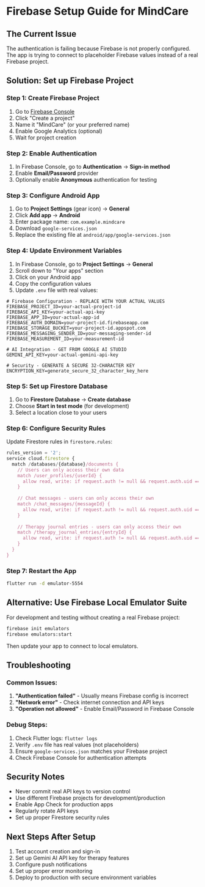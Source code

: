 # Firebase Setup Guide for MindCare

## The Current Issue

The authentication is failing because Firebase is not properly configured. The app is trying to connect to placeholder Firebase values instead of a real Firebase project.

## Solution: Set up Firebase Project

### Step 1: Create Firebase Project

1. Go to [Firebase Console](https://console.firebase.google.com/)
2. Click "Create a project"
3. Name it "MindCare" (or your preferred name)
4. Enable Google Analytics (optional)
5. Wait for project creation

### Step 2: Enable Authentication

1. In Firebase Console, go to **Authentication** → **Sign-in method**
2. Enable **Email/Password** provider
3. Optionally enable **Anonymous** authentication for testing

### Step 3: Configure Android App

1. Go to **Project Settings** (gear icon) → **General**
2. Click **Add app** → **Android**
3. Enter package name: `com.example.mindcare`
4. Download `google-services.json`
5. Replace the existing file at `android/app/google-services.json`

### Step 4: Update Environment Variables

1. In Firebase Console, go to **Project Settings** → **General**
2. Scroll down to "Your apps" section
3. Click on your Android app
4. Copy the configuration values
5. Update `.env` file with real values:

```env
# Firebase Configuration - REPLACE WITH YOUR ACTUAL VALUES
FIREBASE_PROJECT_ID=your-actual-project-id
FIREBASE_API_KEY=your-actual-api-key
FIREBASE_APP_ID=your-actual-app-id
FIREBASE_AUTH_DOMAIN=your-project-id.firebaseapp.com
FIREBASE_STORAGE_BUCKET=your-project-id.appspot.com
FIREBASE_MESSAGING_SENDER_ID=your-messaging-sender-id
FIREBASE_MEASUREMENT_ID=your-measurement-id

# AI Integration - GET FROM GOOGLE AI STUDIO
GEMINI_API_KEY=your-actual-gemini-api-key

# Security - GENERATE A SECURE 32-CHARACTER KEY
ENCRYPTION_KEY=generate_secure_32_character_key_here
```

### Step 5: Set up Firestore Database

1. Go to **Firestore Database** → **Create database**
2. Choose **Start in test mode** (for development)
3. Select a location close to your users

### Step 6: Configure Security Rules

Update Firestore rules in `firestore.rules`:

```javascript
rules_version = '2';
service cloud.firestore {
  match /databases/{database}/documents {
    // Users can only access their own data
    match /user_profiles/{userId} {
      allow read, write: if request.auth != null && request.auth.uid == userId;
    }
    
    // Chat messages - users can only access their own
    match /chat_messages/{messageId} {
      allow read, write: if request.auth != null && request.auth.uid == resource.data.user_id;
    }
    
    // Therapy journal entries - users can only access their own
    match /therapy_journal_entries/{entryId} {
      allow read, write: if request.auth != null && request.auth.uid == resource.data.user_id;
    }
  }
}
```

### Step 7: Restart the App

```bash
flutter run -d emulator-5554
```

## Alternative: Use Firebase Local Emulator Suite

For development and testing without creating a real Firebase project:

```bash
firebase init emulators
firebase emulators:start
```

Then update your app to connect to local emulators.

## Troubleshooting

### Common Issues:

1. **"Authentication failed"** - Usually means Firebase config is incorrect
2. **"Network error"** - Check internet connection and API keys
3. **"Operation not allowed"** - Enable Email/Password in Firebase Console

### Debug Steps:

1. Check Flutter logs: `flutter logs`
2. Verify `.env` file has real values (not placeholders)
3. Ensure `google-services.json` matches your Firebase project
4. Check Firebase Console for authentication attempts

## Security Notes

- Never commit real API keys to version control
- Use different Firebase projects for development/production
- Enable App Check for production apps
- Regularly rotate API keys
- Set up proper Firestore security rules

## Next Steps After Setup

1. Test account creation and sign-in
2. Set up Gemini AI API key for therapy features
3. Configure push notifications
4. Set up proper error monitoring
5. Deploy to production with secure environment variables